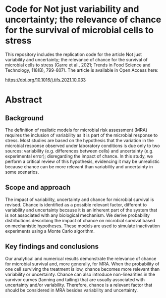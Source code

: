 # Code for Not just variability and uncertainty; the relevance of chance for the survival of microbial cells to stress

This repository includes the replication code for the article Not just variability and uncertainty; the relevance of chance for the survival of microbial cells to stress (Garre et al., 2021; Trends in Food Science and Technology, 118(B), 799-807). The article is available in Open Access here:

https://doi.org/10.1016/j.tifs.2021.10.033

# Abstract

## Background

The definition of realistic models for microbial risk assessment (MRA) requires the inclusion of variability as it is part of the microbial response to stress. Most studies are based on the hypothesis that the variation in the microbial response observed under laboratory conditions is due only to two sources: variability (e.g. differences between cells) and uncertainty (e.g. experimental error); disregarding the impact of chance. In this study, we perform a critical review of this hypothesis, evidencing it may be unrealistic because chance can be more relevant than variability and uncertainty in some scenarios.

## Scope and approach

The impact of variability, uncertainty and chance for microbial survival is revised. Chance is identified as a possible relevant factor, different to variability and uncertainty because it is an inherent part of the system that is not associated with any biological mechanism. We derive probability distributions describing the impact of chance on microbial survival based on mechanistic hypotheses. These models are used to simulate inactivation experiments using a Monte Carlo algorithm.

## Key findings and conclusions

Our analytical and numerical results demonstrate the relevance of chance for microbial survival and, more generally, for MRA. When the probability of one cell surviving the treatment is low, chance becomes more relevant than variability or uncertainty. Chance can also introduce non-linearities in the survivor curves (fanning and tailing) that are usually associated with uncertainty and/or variability. Therefore, chance is a relevant factor that should be considered in MRA besides variability and uncertainty.
